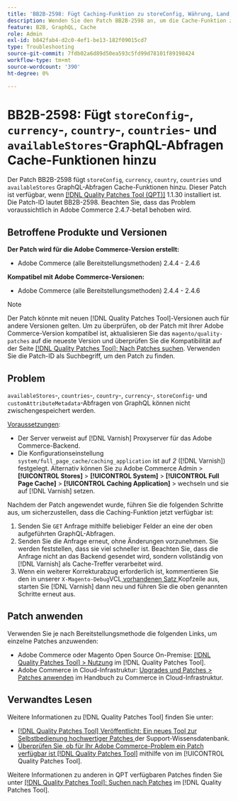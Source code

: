 ```yaml
---
title: 'BB2B-2598: Fügt Caching-Funktion zu storeConfig, Währung, Land, Ländern, availableStores GraphQL-Abfragen hinzu'
description: Wenden Sie den Patch BB2B-2598 an, um die Cache-Funktion zu den GraphQL-Abfragen storeConfig, currency, country, countries und availableStores hinzuzufügen.
feature: B2B, GraphQL, Cache
role: Admin
exl-id: b842fab4-d2c0-4ef1-be13-182f09015cd7
type: Troubleshooting
source-git-commit: 7fdb02a6d89d50ea593c5fd99d78101f89198424
workflow-type: tm+mt
source-wordcount: '390'
ht-degree: 0%

---
```


# BB2B-2598: Fügt `storeConfig`-, `currency`-, `country`-, `countries`- und `availableStores`-GraphQL-Abfragen Cache-Funktionen hinzu

Der Patch BB2B-2598 fügt `storeConfig`, `currency`, `country`, `countries` und `availableStores` GraphQL-Abfragen Cache-Funktionen hinzu. Dieser Patch ist verfügbar, wenn [[!DNL Quality Patches Tool (QPT)]](https://experienceleague.adobe.com/de/docs/commerce-operations/tools/quality-patches-tool/quality-patches-tool-to-self-serve-quality-patches) 1.1.30 installiert ist. Die Patch-ID lautet BB2B-2598. Beachten Sie, dass das Problem voraussichtlich in Adobe Commerce 2.4.7-beta1 behoben wird.

## Betroffene Produkte und Versionen

**Der Patch wird für die Adobe Commerce-Version erstellt:**

* Adobe Commerce (alle Bereitstellungsmethoden) 2.4.4 - 2.4.6

**Kompatibel mit Adobe Commerce-Versionen:**

* Adobe Commerce (alle Bereitstellungsmethoden) 2.4.4 - 2.4.6

>[!NOTE]
>
>Der Patch könnte mit neuen [!DNL Quality Patches Tool]-Versionen auch für andere Versionen gelten. Um zu überprüfen, ob der Patch mit Ihrer Adobe Commerce-Version kompatibel ist, aktualisieren Sie das `magento/quality-patches` auf die neueste Version und überprüfen Sie die Kompatibilität auf der Seite [[!DNL Quality Patches Tool]: Nach Patches suchen](https://experienceleague.adobe.com/tools/commerce-quality-patches/index.html?lang=de). Verwenden Sie die Patch-ID als Suchbegriff, um den Patch zu finden.

## Problem

`availableStores`-, `countries`-, `country`-, `currency`-, `storeConfig`- und `customAttributeMetadata`-Abfragen von GraphQL können nicht zwischengespeichert werden.

<u>Voraussetzungen</u>:

* Der Server verweist auf [!DNL Varnish] Proxyserver für das Adobe Commerce-Backend.
* Die Konfigurationseinstellung `system/full_page_cache/caching_application` ist auf *2* ([!DNL Varnish]) festgelegt. Alternativ können Sie zu Adobe Commerce Admin > **[!UICONTROL Stores]** > **[!UICONTROL System]** > **[!UICONTROL Full Page Cache]** > **[!UICONTROL Caching Application]** > wechseln und sie auf [!DNL Varnish] setzen.

Nachdem der Patch angewendet wurde, führen Sie die folgenden Schritte aus, um sicherzustellen, dass die Caching-Funktion jetzt verfügbar ist:

1. Senden Sie `GET` Anfrage mithilfe beliebiger Felder an eine der oben aufgeführten GraphQL-Abfragen.
1. Senden Sie die Anfrage erneut, ohne Änderungen vorzunehmen. Sie werden feststellen, dass sie viel schneller ist. Beachten Sie, dass die Anfrage nicht an das Backend gesendet wird, sondern vollständig von [!DNL Varnish] als Cache-Treffer verarbeitet wird.
1. Wenn ein weiterer Korrekturabzug erforderlich ist, kommentieren Sie den in unserer `X-Magento-Debug`VCL[ vorhandenen Satz ](https://github.com/magento/magento2/blob/026e5b29a5edfd619bbdea62d636b3cab2ea03b4/app/code/Magento/PageCache/etc/varnish6.vcl#L227) Kopfzeile aus, starten Sie [!DNL Varnish] dann neu und führen Sie die oben genannten Schritte erneut aus.

## Patch anwenden

Verwenden Sie je nach Bereitstellungsmethode die folgenden Links, um einzelne Patches anzuwenden:

* Adobe Commerce oder Magento Open Source On-Premise: [[!DNL Quality Patches Tool] > Nutzung](/help/tools/quality-patches-tool/usage.md) im [!DNL Quality Patches Tool].
* Adobe Commerce in Cloud-Infrastruktur: [Upgrades und Patches > Patches anwenden](https://experienceleague.adobe.com/docs/commerce-cloud-service/user-guide/develop/upgrade/apply-patches.html?lang=de) im Handbuch zu Commerce in Cloud-Infrastruktur.

## Verwandtes Lesen

Weitere Informationen zu [!DNL Quality Patches Tool] finden Sie unter:

* [[!DNL Quality Patches Tool] Veröffentlicht: Ein neues Tool zur Selbstbedienung hochwertiger Patches ](https://experienceleague.adobe.com/de/docs/commerce-operations/tools/quality-patches-tool/quality-patches-tool-to-self-serve-quality-patches) der Support-Wissensdatenbank.
* [Überprüfen Sie, ob für Ihr Adobe Commerce-Problem ein Patch verfügbar ist [!DNL Quality Patches Tool]](/help/tools/quality-patches-tool/patches-available-in-qpt/check-patch-for-magento-issue-with-magento-quality-patches.md) mithilfe von im [!UICONTROL Quality Patches Tool].


Weitere Informationen zu anderen in QPT verfügbaren Patches finden Sie unter [[!DNL Quality Patches Tool]: Suchen nach Patches](https://experienceleague.adobe.com/tools/commerce-quality-patches/index.html?lang=de) im [!DNL Quality Patches Tool].
